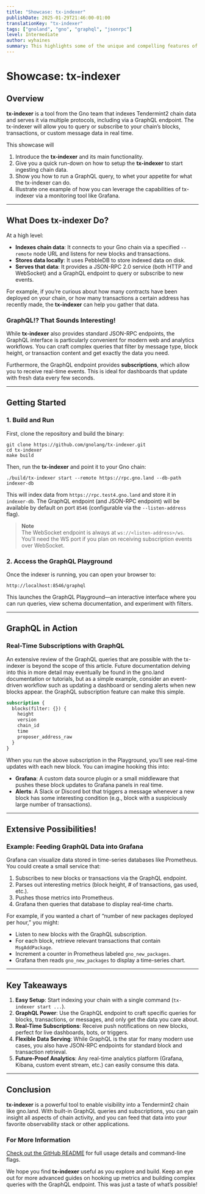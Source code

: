 ```yaml
---
title: "Showcase: tx-indexer"
publishDate: 2025-01-29T21:46:00-01:00
translationKey: "tx-indexer"
tags: ["gnoland", "gno", "graphql", "jsonrpc"]
level: Intermediate
author: wyhaines
summary: This highlights some of the unique and compelling features of the tx-indexer.
---
```


# Showcase: tx-indexer

## Overview

**tx-indexer** is a tool from the Gno team that indexes Tendermint2 chain data and serves it via multiple protocols, including via a GraphQL endpoint. The tx-indexer will allow you to query or subscribe to your chain’s blocks, transactions, or custom message data in real time.

This showcase will 
1. Introduce the **tx-indexer** and its main functionality.
2. Give you a quick run-down on how to setup the **tx-indexer** to start ingesting chain data.
3. Show you how to run a GraphQL query, to whet your appetite for what the tx-indexer can do.
4. Illustrate one example of how you can leverage the capabilities of tx-indexer via a monitoring tool like Grafana.

---

## What Does tx-indexer Do?

At a high level:

- **Indexes chain data**: It connects to your Gno chain via a specified `--remote` node URL and listens for new blocks and transactions.  
- **Stores data locally**: It uses PebbleDB to store indexed data on disk.  
- **Serves that data**: It provides a JSON-RPC 2.0 service (both HTTP and WebSocket) and a GraphQL endpoint to query or subscribe to new events.  

For example, if you’re curious about how many contracts have been deployed on your chain, or how many transactions a certain address has recently made, the **tx-indexer** can help you gather that data. 

### GraphQL!? That Sounds Interesting!

While **tx-indexer** also provides standard JSON-RPC endpoints, the GraphQL interface is particularly convenient for modern web and analytics workflows. You can craft complex queries that filter by message type, block height, or transaction content and get exactly the data you need.

Furthermore, the GraphQL endpoint provides **subscriptions**, which allow you to receive real-time events. This is ideal for dashboards that update with fresh data every few seconds.

---

## Getting Started

### 1. Build and Run

First, clone the repository and build the binary:

```shell
git clone https://github.com/gnolang/tx-indexer.git
cd tx-indexer
make build
```

Then, run the **tx-indexer** and point it to your Gno chain:

```shell
./build/tx-indexer start --remote https://rpc.gno.land --db-path indexer-db
```

This will index data from `https://rpc.test4.gno.land` and store it in `indexer-db`. The GraphQL endpoint (and JSON-RPC endpoint) will be available by default on port `8546` (configurable via the `--listen-address` flag).

> **Note**  
> The WebSocket endpoint is always at `ws://<listen-address>/ws`. You’ll need the WS port if you plan on receiving subscription events over WebSocket.

### 2. Access the GraphQL Playground

Once the indexer is running, you can open your browser to:

```
http://localhost:8546/graphql
```

This launches the GraphQL Playground—an interactive interface where you can run queries, view schema documentation, and experiment with filters.

---

## GraphQL in Action

### Real-Time Subscriptions with GraphQL

An extensive review of the GraphQL queries that are possible with the tx-indexer is beyond the scope of this article. Future documentation delving into this in more detail may eventually be found in the gno.land documentation or tutorials, but as a simple example, consider an event-driven workflow such as updating a dashboard or sending alerts when new blocks appear. the GraphQL subscription feature can make this simple.

```graphql
subscription {
  blocks(filter: {}) {
    height
    version
    chain_id
    time
    proposer_address_raw
  }
}
```

When you run the above subscription in the Playground, you’ll see real-time updates with each new block. You can imagine hooking this into:

- **Grafana**: A custom data source plugin or a small middleware that pushes these block updates to Grafana panels in real time.  
- **Alerts**: A Slack or Discord bot that triggers a message whenever a new block has some interesting condition (e.g., block with a suspiciously large number of transactions).  

---

## Extensive Possibilities!

### Example: Feeding GraphQL Data into Grafana

Grafana can visualize data stored in time-series databases like Prometheus. You could create a small service that:

1. Subscribes to new blocks or transactions via the GraphQL endpoint.  
2. Parses out interesting metrics (block height, # of transactions, gas used, etc.).  
3. Pushes those metrics into Prometheus.  
4. Grafana then queries that database to display real-time charts.

For example, if you wanted a chart of “number of new packages deployed per hour,” you might:
- Listen to new blocks with the GraphQL subscription.
- For each block, retrieve relevant transactions that contain `MsgAddPackage`.
- Increment a counter in Prometheus labeled `gno_new_packages`.
- Grafana then reads `gno_new_packages` to display a time-series chart.

---

## Key Takeaways

1. **Easy Setup**: Start indexing your chain with a single command (`tx-indexer start ...`).  
2. **GraphQL Power**: Use the GraphQL endpoint to craft specific queries for blocks, transactions, or messages, and only get the data you care about.  
3. **Real-Time Subscriptions**: Receive push notifications on new blocks, perfect for live dashboards, bots, or triggers.  
4. **Flexible Data Serving**: While GraphQL is the star for many modern use cases, you also have JSON-RPC endpoints for standard block and transaction retrieval.  
5. **Future-Proof Analytics**: Any real-time analytics platform (Grafana, Kibana, custom event stream, etc.) can easily consume this data.

---

## Conclusion

**tx-indexer** is a powerful tool to enable visibility into a Tendermint2 chain like gno.land. With built-in GraphQL queries and subscriptions, you can gain insight all aspects of chain activity, and you can feed that data into your favorite observability stack or other applications.

### For More Information

[Check out the GitHub README](https://github.com/gnolang/tx-indexer/blob/main/README.md) for full usage details and command-line flags.  

We hope you find **tx-indexer** useful as you explore and build. Keep an eye out for more advanced guides on hooking up metrics and building complex queries with the GraphQL endpoint. This was just a taste of what’s possible!
